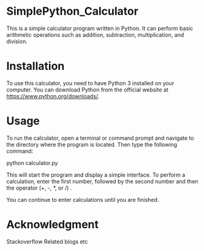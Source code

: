 # SimplePython_Calculator

This is a simple calculator program written in Python. It can perform basic arithmetic operations such as addition, subtraction, multiplication, and division.

# Installation

To use this calculator, you need to have Python 3 installed on your computer. You can download Python from the official website at https://www.python.org/downloads/.

# Usage

To run the calculator, open a terminal or command prompt and navigate to the directory where the program is located. Then type the following command:


python calculator.py

This will start the program and display a simple interface. To perform a calculation, enter the first number, followed by the second number and then the operator (+, -, *, or /) .


You can continue to enter calculations until you are finished.

# Acknowledgment

Stackoverflow 
Related blogs 
etc
